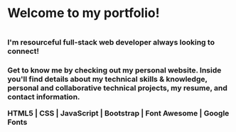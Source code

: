 <h1>Welcome to my portfolio!<h1>

<h3>I'm resourceful full-stack web developer always looking to connect!<h3>

<p>Get to know me by checking out my personal website.  Inside you'll find details about my technical skills & knowledge, personal and collaborative technical projects, my resume, and contact information.</p>

<p>HTML5 | CSS | JavaScript | Bootstrap | Font Awesome | Google Fonts</p>